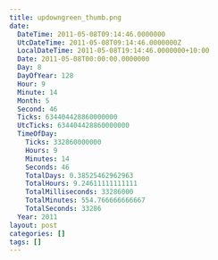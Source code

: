 ```yaml
---
title: updowngreen_thumb.png
date:
  DateTime: 2011-05-08T09:14:46.0000000
  UtcDateTime: 2011-05-08T09:14:46.0000000Z
  LocalDateTime: 2011-05-08T19:14:46.0000000+10:00
  Date: 2011-05-08T00:00:00.0000000
  Day: 8
  DayOfYear: 128
  Hour: 9
  Minute: 14
  Month: 5
  Second: 46
  Ticks: 634404428860000000
  UtcTicks: 634404428860000000
  TimeOfDay:
    Ticks: 332860000000
    Hours: 9
    Minutes: 14
    Seconds: 46
    TotalDays: 0.38525462962963
    TotalHours: 9.24611111111111
    TotalMilliseconds: 33286000
    TotalMinutes: 554.766666666667
    TotalSeconds: 33286
  Year: 2011
layout: post
categories: []
tags: []
---
```


